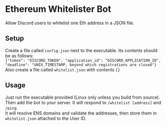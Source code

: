 # Ethereum Whitelister Bot
Allow Discord users to whitelist one Eth address in a JSON file.

## Setup
Create a file called `config.json` next to the executable. Its contents should be as follows:  
`{"token": "DISCORD_TOKEN", "application_id": "DISCORD_APPLICATION_ID", "deadline": "UNIX_TIMESTAMP, beyond which registrations are closed"}`  
Also create a file called `whitelist.json` with contents `{}`

## Usage
Just run the executable provided (Linux only unless you build from source). Then add the bot to your server. It will respond to `/whitelist [address]` and `/ping`.  
It will resolve ENS domains and validate the addresses, then store them in `whitelist.json` attached to the User ID.

